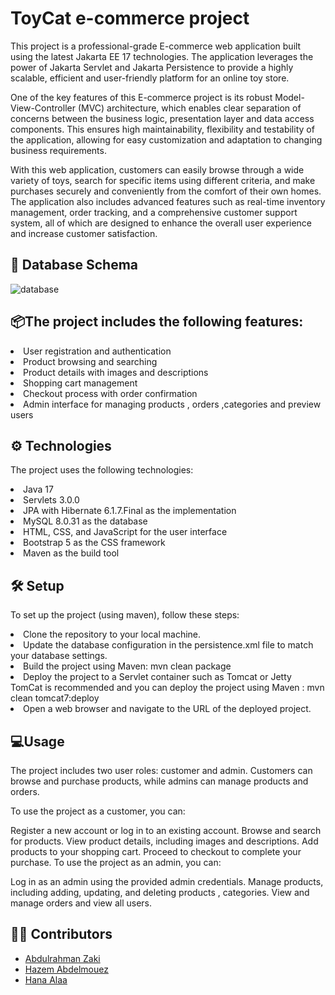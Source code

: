 

# ToyCat e-commerce project
This project is a professional-grade E-commerce web application built using the latest Jakarta EE 17 technologies. The application leverages the power of Jakarta Servlet and Jakarta Persistence to provide a highly scalable, efficient and user-friendly platform for an online toy store.

One of the key features of this E-commerce project is its robust Model-View-Controller (MVC) architecture, which enables clear separation of concerns between the business logic, presentation layer and data access components. This ensures high maintainability, flexibility and testability of the application, allowing for easy customization and adaptation to changing business requirements.

With this web application, customers can easily browse through a wide variety of toys, search for specific items using different criteria, and make purchases securely and conveniently from the comfort of their own homes. The application also includes advanced features such as real-time inventory management, order tracking, and a comprehensive customer support system, all of which are designed to enhance the overall user experience and increase customer satisfaction.

## 📄 Database Schema
![database](https://user-images.githubusercontent.com/75955445/233869360-8812d425-7856-40e3-86c5-5b1383e4e6ad.png)

## 📦The project includes the following features:


<li>User registration and authentication</li>
<li>Product browsing and searching</li>
<li>Product details with images and descriptions</li>
<li>Shopping cart management</li>
<li>Checkout process with order confirmation</li>
<li>Admin interface for managing products , orders ,categories and preview users </li>

## ⚙ Technologies
The project uses the following technologies:
  <li>Java 17</li>
  <li>Servlets 3.0.0</li>
  <li>JPA with Hibernate 6.1.7.Final as the implementation</li>
  <li>MySQL 8.0.31 as the database</li>
  <li>HTML, CSS, and JavaScript for the user interface</li>
  <li>Bootstrap 5 as the CSS framework</li>
  <li>Maven as the build tool</li>

## 🛠 Setup 
To set up the  project (using maven), follow these steps:

  <li>Clone the repository to your local machine.</li>
  <li>Update the database configuration in the persistence.xml file to match your database settings.</li>
  <li>Build the project using Maven: mvn clean package</li>
  <li>Deploy the project to a Servlet container such as Tomcat or Jetty TomCat is recommended and you can deploy the project using Maven :  mvn clean tomcat7:deploy</li>
  <li>Open a web browser and navigate to the URL of the deployed project.</li>

## 💻Usage
The project includes two user roles: customer and admin. Customers can browse and purchase products, while admins can manage products and orders.

To use the project as a customer, you can:

Register a new account or log in to an existing account.
Browse and search for products.
View product details, including images and descriptions.
Add products to your shopping cart.
Proceed to checkout to complete your purchase.
To use the project as an admin, you can:

Log in as an admin using the provided admin credentials.
Manage products, including adding, updating, and deleting products , categories.
View and manage orders and view all users.
  
## 👷‍♀️ Contributors
  
 - [Abdulrahman Zaki](https://github.com/a342z)
 - [Hazem Abdelmouez](https://github.com/HazemAbdelmouez)
 - [Hana Alaa](https://github.com/Hana-20)



